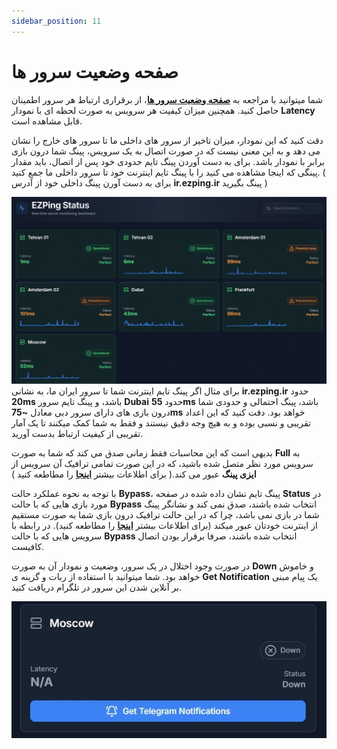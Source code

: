 ```yaml
---
sidebar_position: 11
---
```


# صفحه وضعیت سرور ها

شما میتوانید با مراجعه به [**صفحه وضعیت سرور ها**](https://status.ezping.ir/)، از برقراری ارتباط هر سرور اطمینان حاصل کنید. همچنین میزان کیفیت هر سرویس به صورت لحظه ای با نمودار **Latency** قابل مشاهده است.

دقت کنید که این نمودار، میزان تاخیر از سرور های داخلی ما تا سرور های خارج را نشان می دهد و به این معنی نیست که در صورت اتصال به یک سرویس، پینگ شما درون بازی برابر با نمودار باشد. برای به دست آوردن پینگ تایم حدودی خود پس از اتصال، باید مقدار پینگی که اینجا مشاهده می کنید را با پینگ تایم اینترنت خود تا سرور داخلی ما جمع کنید. ( برای به دست آورن پینگ داخلی خود از آدرس **ir.ezping.ir** پینگ بگیرید )


![winver-run](./img/servers-status.webp)
برای مثال اگر پینگ تایم اینترنت شما تا سرور ایران ما، به نشانی **ir.ezping.ir** حدود **20ms** باشد، و پینگ تایم سرور **Dubai** حدود **55ms** باشد، پینگ احتمالی و حدودی شما درون بازی های دارای سرور دبی معادل **~75ms** خواهد بود. دقت کنید که این اعداد تقریبی و نسبی بوده و به هیچ وجه دقیق نیستند و فقط به شما کمک میکنند تا یک آمار تقریبی از کیفیت ارتباط بدست آورید.

بدیهی است که این محاسبات فقط زمانی صدق می کند که شما به صورت **Full** به سرویس مورد نظر متصل شده باشید، که در این صورت تمامی ترافیک آن سرویس از **ایزی پینگ** عبور می کند.( برای اطلاعات بیشتر [**اینجا**](https://docs.ezping.ir/how-it-works/bypass-vs-full) را مطاطعه کنید )


با توجه به نحوه عملکرد حالت **Bypass**، پینگ تایم نشان داده شده در صفحه **Status** در مورد بازی هایی که با حالت **Bypass** انتخاب شده باشند، صدق نمی کند و نشانگر پینگ شما در بازی نمی باشد، چرا که در این حالت ترافیک درون بازی شما به صورت مستقیم از اینترنت خودتان عبور میکند (برای اطلاعات بیشتر [**اینجا**](https://docs.ezping.ir/how-it-works/bypass-vs-full) را مطاطعه کنید).
در رابطه با سرویس هایی که با حالت **Bypass** انتخاب شده باشند، صرفا برقرار بودن اتصال کافیست.


در صورت وجود اختلال در یک سرور، وضعیت و نمودار آن به صورت **Down** و خاموش خواهد بود. شما میتوانید با استفاده از ربات و گزینه ی **Get Notification** یک پیام مبنی بر آنلاین شدن این سرور در تلگرام دریافت کنید.


![winver-run](./img/server-down-example.webp)
